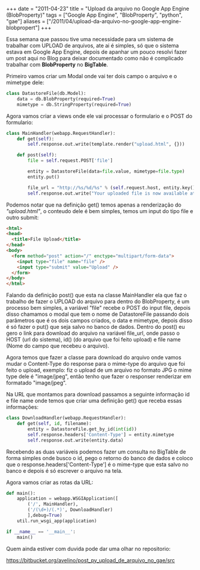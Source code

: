 +++
date = "2011-04-23"
title = "Upload da arquivo no Google App Engine (BlobProperty)"
tags = ["Google App Engine", "BlobProperty", "python", "gae"]
aliases = ["/2011/04/upload-da-arquivo-no-google-app-engine-blobpropert"]
+++

Essa semana que passou tive uma necessidade para um sistema de trabalhar com UPLOAD de arquivos, ate ai é simples, só que o sistema estava em Google App Engine, depois de apanhar um pouco resolvi fazer um post aqui no Blog para deixar documentado como não é complicado trabalhar com **BlobProperty** no **BigTable**.

Primeiro vamos criar um Modal onde vai ter dois campo o arquivo e o mimetype dele:

```python
class DatastoreFile(db.Model):
    data = db.BlobProperty(required=True)
    mimetype = db.StringProperty(required=True)
```

Agora vamos criar a views onde ele vai processar o formulario e o POST do formulario:

```python
class MainHandler(webapp.RequestHandler):
    def get(self):
        self.response.out.write(template.render("upload.html", {}))

    def post(self):
        file = self.request.POST['file']

        entity = DatastoreFile(data=file.value, mimetype=file.type)
        entity.put()

        file_url = "http://%s/%d/%s" % (self.request.host, entity.key().id(), file.name)
        self.response.out.write("Your uploaded file is now available at %s" % (file_url,))
```

Podemos notar que na definição get() temos apenas a renderização do *"upload.html"*, o conteudo dele é bem simples, temos um input do tipo file e outro submit:

```html
<html>
<head>
  <title>File Upload</title>
</head>
<body>
  <form method="post" action="/" enctype="multipart/form-data">
    <input type="file" name="file" />
    <input type="submit" value="Upload" />
  </form>
</body>
</html>
```

Falando da definição post() que esta na classe MainHandler ela que faz o trabalho de fazer o UPLOAD do arquivo para dentro do BlobProperty, é um processo bem simples, a variável "file" recebe o POST do input file, depois disso chamamos o modal que tem o nome de DatastoreFile passando dois parâmetros que é os dois campos criados, o data e mimetype, depois disso é só fazer o put() que seja salvo no banco de dados. Dentro do post() eu gero o link para download do arquivo na variável file_url, onde passo o HOST (url do sistema), id() (do arquivo que foi feito upload) e file name (Nome do campo que recebeu o arquivo).

Agora temos que fazer a classe para download do arquivo onde vamos mudar o Content-Type do response para o mime-type do arquivo que foi feito o upload, exemplo: fiz o upload de um arquivo no formato JPG o mime type dele é "image/jpeg", então tenho que fazer o responser renderizar em formatado "image/jpeg".

Na URL que montamos para download passamos a seguinte informação id e file name onde temos que criar uma definição get() que receba essas informações:

```python
class DownloadHandler(webapp.RequestHandler):
    def get(self, id, filename):
        entity = DatastoreFile.get_by_id(int(id))
        self.response.headers['Content-Type'] = entity.mimetype
        self.response.out.write(entity.data)
```

Recebendo as duas variáveis podemos fazer um consulta no BigTable de forma simples onde busco o id, pego o retorno do banco de dados e coloco que o response.headers['Content-Type'] é o mime-type que esta salvo no banco e depois é só escrever o arquivo na tela.

Agora vamos criar as rotas da URL:

```python
def main():
    application = webapp.WSGIApplication([
        ('/', MainHandler),
        ('/(\d+)/(.*)', DownloadHandler)
        ],debug=True)
    util.run_wsgi_app(application)

if __name__ == '__main__':
    main()
```

Quem ainda estiver com duvida pode dar uma olhar no repositorio:

https://bitbucket.org/avelino/post_py_upload_de_arquivo_no_gae/src
